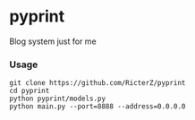 pyprint
=======

Blog system just for me   

### Usage

    git clone https://github.com/RicterZ/pyprint
    cd pyprint
    python pyprint/models.py
    python main.py --port=8888 --address=0.0.0.0

